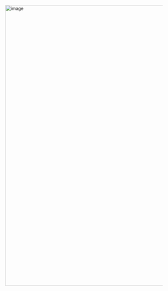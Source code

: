 <img width="1271" height="898" alt="image" src="https://github.com/user-attachments/assets/033a6680-1a04-419a-8d30-5697f0c89c76" />

